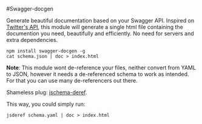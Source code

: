 #Swagger-docgen

Generate beautiful documentation based on your Swagger API. Inspired on
[Twitter's API](https://dev.twitter.com/rest/public), this module will generate
a single html file containing the documention you need, beautifully and
efficiently. No need for servers and extra dependencies.

    npm install swagger-docgen -g
    cat schema.json | doc > index.html

__Note__: This module wont de-reference your files, neither convert from YAML
to JSON, however it needs a de-referenced schema to work as intended.
For that you can use many de-referencers out there.

Shameless plug: [jschema-deref](https://github.com/zanona/jschema-deref).

This way, you could simply run:

    jsderef schema.yaml | doc > index.html
